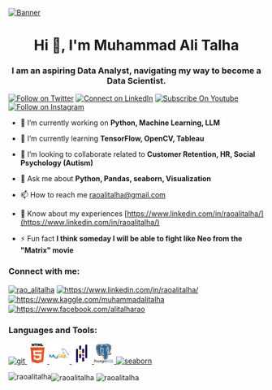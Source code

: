 [![Banner](https://editor.analyticsvidhya.com/uploads/78723aiml.jpeg)](https://your-link-here.com)

<h1 align="center">Hi 👋, I'm Muhammad Ali Talha</h1>
<h3 align="center">I am an aspiring Data Analyst, navigating my way to become a Data Scientist.</h3>
<img align = "right" alt "Coding" width= "400" src = "https://aditikhome.files.wordpress.com/2019/02/0nsgxxd0kwn3qt2ks.gif"

<p align="left">
    <a href="https://twitter.com/alitalhavlogs" rel="nofollow"><img src="https://camo.githubusercontent.com/b014a16c00944a3f1e1030b9bc2b0a87c23288b15e1afd8375b5569a3cf45109/68747470733a2f2f696d672e736869656c64732e696f2f62616467652f466f6c6c6f772d2532333144413146323f7374796c653d666f722d7468652d6261646765266c6f676f3d74776974746572266c6f676f436f6c6f723d7768697465" alt="Follow on Twitter" data-canonical-src="https://img.shields.io/badge/Follow-%231DA1F2?style=for-the-badge&amp;logo=twitter&amp;logoColor=white" style="max-width: 100%;"></a>
    <a href="https://www.linkedin.com/in/raoalitalha/ed" rel="nofollow"><img src="https://camo.githubusercontent.com/c7b7153539381acba0d05e88ceace55b034ebb306de4ca4d3de816a1d6742bcc/68747470733a2f2f696d672e736869656c64732e696f2f62616467652f636f6e6e6563742d2532333030373742352e7376673f267374796c653d666f722d7468652d6261646765266c6f676f3d6c696e6b6564696e" alt="Connect on LinkedIn" data-canonical-src="https://img.shields.io/badge/connect-%230077B5.svg?&amp;style=for-the-badge&amp;logo=linkedin" style="max-width: 100%;"></a>
   <a href="https://www.youtube.com/" rel="nofollow"><img src="https://camo.githubusercontent.com/60509491d63f4148a90af28ade3c2fecb7c957f5ca598e84e3fd5a46d1c0ff3c/68747470733a2f2f696d672e736869656c64732e696f2f62616467652f5375627363726962652d7265643f7374796c653d666f722d7468652d6261646765266c6f676f3d796f7574756265266c6f676f436f6c6f723d7768697465" alt="Subscribe On Youtube" data-canonical-src="https://img.shields.io/badge/Subscribe-red?style=for-the-badge&amp;logo=youtube&amp;logoColor=white" style="max-width: 100%;"></a>
 <a href="https://www.instagram.com" rel="nofollow noopener" target="_blank">
  <img src="https://camo.githubusercontent.com/553ef74259c3e0f1f878e26e049e552e2d5f945608986c8fb5fd82fd915a14f1/68747470733a2f2f696m672e736869656c64732e696f2f62616467652f466f6c6c6f772d2532333144413146323f7374796c653d666f722d7468652d6261646765266c6f676f3d696e7374616772616d266c6f676f436f6c6f723d7768697465" alt="Follow on Instagram" style="max-width: 100%;">
</a>

</p>

- 🔭 I’m currently working on **Python, Machine Learning, LLM** <br>

- 🌱 I’m currently learning **TensorFlow, OpenCV, Tableau** <br>

- 👯 I’m looking to collaborate related to **Customer Retention, HR, Social Psychology (Autism)** <br>

- 💬 Ask me about **Python, Pandas, seaborn, Visualization** <br>

- 📫 How to reach me [raoalitalha@gmail.com](mailto:raoalitalha@gmail.com) <br>

- 📄 Know about my experiences [https://www.linkedin.com/in/raoalitalha/](https://www.linkedin.com/in/raoalitalha/) <br>

- ⚡ Fun fact **I think someday I will be able to fight like Neo from the "Matrix" movie** <br>

<h3 align="left">Connect with me:</h3>

<p align="left">
    <a href="https://twitter.com/rao_alitalha" target="blank"><img align="center" src="https://raw.githubusercontent.com/rahuldkjain/github-profile-readme-generator/master/src/images/icons/Social/twitter.svg" alt="rao_alitalha" height="20" width="40" /></a>
    <a href="https://linkedin.com/in/https://www.linkedin.com/in/raoalitalha/" target="blank"><img align="center" src="https://raw.githubusercontent.com/rahuldkjain/github-profile-readme-generator/master/src/images/icons/Social/linked-in-alt.svg" alt="https://www.linkedin.com/in/raoalitalha/" height="30" width="40" /></a>
    <a href="https://kaggle.com/https://www.kaggle.com/muhammadalitalha" target="blank"><img align="center" src="https://raw.githubusercontent.com/rahuldkjain/github-profile-readme-generator/master/src/images/icons/Social/kaggle.svg" alt="https://www.kaggle.com/muhammadalitalha" height="30" width="40" /></a>
    <a href="https://fb.com/https://www.facebook.com/alitalharao" target="blank"><img align="center" src="https://raw.githubusercontent.com/rahuldkjain/github-profile-readme-generator/master/src/images/icons/Social/facebook.svg" alt="https://www.facebook.com/alitalharao" height="30" width="40" /></a>
</p>

<h3 align="left">Languages and Tools:</h3>

<p align="left">
    <a href="https://git-scm.com/" target="_blank" rel="noreferrer">
        <img src="https://www.vectorlogo.zone/logos/git-scm/git-scm-icon.svg" alt="git" width="40" height="40" />
    </a>
    <a href="https://www.w3.org/html/" target="_blank" rel="noreferrer">
        <img src="https://raw.githubusercontent.com/devicons/devicon/master/icons/html5/html5-original-wordmark.svg" alt="html5" width="40" height="40" />
    </a>
    <a href="https://www.mysql.com/" target="_blank" rel="noreferrer">
        <img src="https://raw.githubusercontent.com/devicons/devicon/master/icons/mysql/mysql-original-wordmark.svg" alt="mysql" width="40" height="40" />
    </a>
    <a href="https://pandas.pydata.org/" target="_blank" rel="noreferrer">
        <img src="https://raw.githubusercontent.com/devicons/devicon/2ae2a900d2f041da66e950e4d48052658d850630/icons/pandas/pandas-original.svg" alt="pandas" width="40" height="40" />
    </a>
    <a href="https://www.postgresql.org" target="_blank" rel="noreferrer">
        <img src="https://raw.githubusercontent.com/devicons/devicon/master/icons/postgresql/postgresql-original-wordmark.svg" alt="postgresql" width="40" height="40" />
    </a>
    <a href="https://seaborn.pydata.org/" target="_blank" rel="noreferrer">
        <img src="https://seaborn.pydata.org/_images/logo-mark-lightbg.svg" alt="seaborn" width="40" height="40" />
    </a>
</p>

<img align="left" src="https://github-readme-stats.vercel.app/api/top-langs?username=raoalitalha&show_icons=true&locale=en&layout=compact" alt="raoalitalha" />

<img align="center" src="https://github-readme-stats.vercel.app/api?username=raoalitalha&show_icons=true&locale=en" alt="raoalitalha" />

<img align="center" src="https://github-readme-streak-stats.herokuapp.com/?user=raoalitalha&" alt="raoalitalha" />

